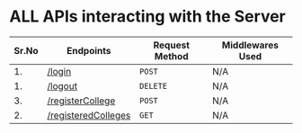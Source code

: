 
# ALL APIs interacting with the Server


| Sr.No | Endpoints | Request Method | Middlewares Used |
| ---- | ---- | ---- | ---- |
| 1. | [/login](APIs/login.md) | `POST` | N/A |
| 1. | [/logout](APIs/logout.md) | `DELETE ` | N/A |
| 3. | [/registerCollege](APIs/registerCollege.md) | `POST` | N/A |
| 2. | [/registeredColleges](APIs/registeredColleges.md) | `GET` | N/A |

